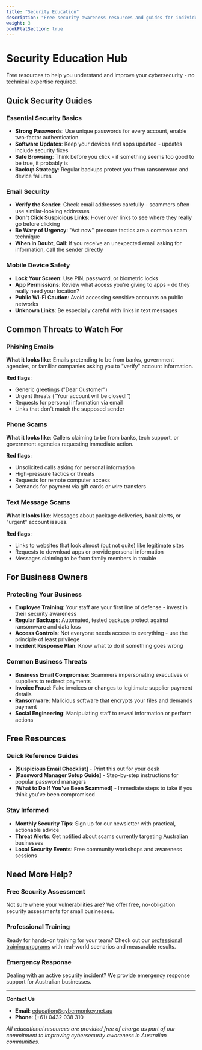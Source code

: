 ```yaml
---
title: "Security Education"
description: "Free security awareness resources and guides for individuals and businesses"
weight: 3
bookFlatSection: true
---
```


# Security Education Hub

Free resources to help you understand and improve your cybersecurity - no technical expertise required.

## Quick Security Guides

### Essential Security Basics
- **Strong Passwords**: Use unique passwords for every account, enable two-factor authentication
- **Software Updates**: Keep your devices and apps updated - updates include security fixes
- **Safe Browsing**: Think before you click - if something seems too good to be true, it probably is
- **Backup Strategy**: Regular backups protect you from ransomware and device failures

### Email Security
- **Verify the Sender**: Check email addresses carefully - scammers often use similar-looking addresses
- **Don't Click Suspicious Links**: Hover over links to see where they really go before clicking
- **Be Wary of Urgency**: "Act now" pressure tactics are a common scam technique
- **When in Doubt, Call**: If you receive an unexpected email asking for information, call the sender directly

### Mobile Device Safety
- **Lock Your Screen**: Use PIN, password, or biometric locks
- **App Permissions**: Review what access you're giving to apps - do they really need your location?
- **Public Wi-Fi Caution**: Avoid accessing sensitive accounts on public networks
- **Unknown Links**: Be especially careful with links in text messages

## **Common Threats to Watch For**

### Phishing Emails
**What it looks like**: Emails pretending to be from banks, government agencies, or familiar companies asking you to "verify" account information.

**Red flags**: 
- Generic greetings ("Dear Customer")
- Urgent threats ("Your account will be closed!")
- Requests for personal information via email
- Links that don't match the supposed sender

### Phone Scams
**What it looks like**: Callers claiming to be from banks, tech support, or government agencies requesting immediate action.

**Red flags**:
- Unsolicited calls asking for personal information
- High-pressure tactics or threats
- Requests for remote computer access
- Demands for payment via gift cards or wire transfers

### **Text Message Scams**
**What it looks like**: Messages about package deliveries, bank alerts, or "urgent" account issues.

**Red flags**:
- Links to websites that look almost (but not quite) like legitimate sites
- Requests to download apps or provide personal information
- Messages claiming to be from family members in trouble

## **For Business Owners**

### **Protecting Your Business**
- **Employee Training**: Your staff are your first line of defense - invest in their security awareness
- **Regular Backups**: Automated, tested backups protect against ransomware and data loss
- **Access Controls**: Not everyone needs access to everything - use the principle of least privilege
- **Incident Response Plan**: Know what to do if something goes wrong

### **Common Business Threats**
- **Business Email Compromise**: Scammers impersonating executives or suppliers to redirect payments
- **Invoice Fraud**: Fake invoices or changes to legitimate supplier payment details
- **Ransomware**: Malicious software that encrypts your files and demands payment
- **Social Engineering**: Manipulating staff to reveal information or perform actions

## **Free Resources**

### **Quick Reference Guides**
- **[Suspicious Email Checklist]** - Print this out for your desk
- **[Password Manager Setup Guide]** - Step-by-step instructions for popular password managers
- **[What to Do If You've Been Scammed]** - Immediate steps to take if you think you've been compromised

### **Stay Informed**
- **Monthly Security Tips**: Sign up for our newsletter with practical, actionable advice
- **Threat Alerts**: Get notified about scams currently targeting Australian businesses
- **Local Security Events**: Free community workshops and awareness sessions

## **Need More Help?**

### **Free Security Assessment**
Not sure where your vulnerabilities are? We offer free, no-obligation security assessments for small businesses.

### **Professional Training**
Ready for hands-on training for your team? Check out our [professional training programs](/docs/training/) with real-world scenarios and measurable results.

### **Emergency Response**
Dealing with an active security incident? We provide emergency response support for Australian businesses.

---

**Contact Us**
- **Email**: [education@cybermonkey.net.au](mailto:education@cybermonkey.net.au)
- **Phone**: (+61) 0432 038 310

*All educational resources are provided free of charge as part of our commitment to improving cybersecurity awareness in Australian communities.*